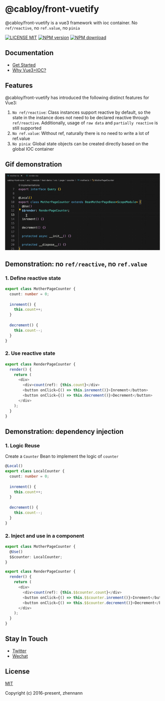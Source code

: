 # @cabloy/front-vuetify

@cabloy/front-vuetify is a vue3 framework with ioc container. No `ref/reactive`, no `ref.value`, no `pinia`

[![LICENSE MIT][license-image]][license-url]
[![NPM version][npm-image]][npm-url]
[![NPM download][download-image]][download-url]

[license-image]: https://img.shields.io/badge/license-MIT-blue.svg
[license-url]: https://github.com/cabloy/cabloy-front/blob/master/LICENSE
[npm-image]: https://img.shields.io/npm/v/@cabloy/front-vuetify.svg?style=flat-square
[npm-url]: https://npmjs.com/package/@cabloy/front-vuetify
[download-image]: https://img.shields.io/npm/dm/@cabloy/front-vuetify?color=orange&label=npm%20downloads
[download-url]: https://npmjs.com/package/@cabloy/front-vuetify

## Documentation

- [Get Started](https://front.cabloy.com/guide/start/introduction.html)
- [Why Vue3+IOC?](https://front.cabloy.com/guide/start/why.html)

## Features

@cabloy/front-vuetify has introduced the following distinct features for Vue3:

1. `No ref/reactive`: Class instances support reactive by default, so the state in the instance does not need to be declared reactive through `ref/reactive`. Additionally, usage of `raw data` and `partially reactive` is still supported
2. `No ref.value`: Without ref, naturally there is no need to write a lot of ref.value
3. `No pinia`: Global state objects can be created directly based on the global IOC container

## Gif demonstration

![No ref/reactive](../cabloy-docs/assets/img/state-no-ref-reactive.gif)

## Demonstration: no `ref/reactive`, no `ref.value`

### 1. Define reactive state

```typescript
export class MotherPageCounter {
  count: number = 0;

  inrement() {
    this.count++;
  }

  decrement() {
    this.count--;
  }
}
```

### 2. Use reactive state

```typescript
export class RenderPageCounter {
  render() {
    return (
      <div>
        <div>count(ref): {this.count}</div>
        <button onClick={() => this.inrement()}>Inrement</button>
        <button onClick={() => this.decrement()}>Decrement</button>
      </div>
    );
  }
}
```

## Demonstration: dependency injection

### 1. Logic Reuse

Create a `Counter` Bean to implement the logic of `counter`

```typescript
@Local()
export class LocalCounter {
  count: number = 0;

  inrement() {
    this.count++;
  }

  decrement() {
    this.count--;
  }
}
```

### 2. Inject and use in a component

```typescript
export class MotherPageCounter {
  @Use()
  $$counter: LocalCounter;
}
```

```typescript
export class RenderPageCounter {
  render() {
    return (
      <div>
        <div>count(ref): {this.$$counter.count}</div>
        <button onClick={() => this.$$counter.inrement()}>Inrement</button>
        <button onClick={() => this.$$counter.decrement()}>Decrement</button>
      </div>
    );
  }
}
```

## Stay In Touch

- [Twitter](https://twitter.com/zhennann2024)
- [Wechat](./cabloy-docs/zh/assets/img/wx-zhennann.jpg)

## License

[MIT](./LICENSE)

Copyright (c) 2016-present, zhennann
